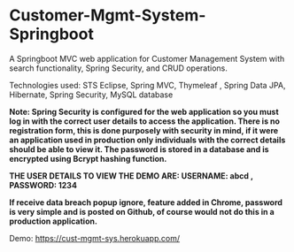 # Customer-Mgmt-System-Springboot

A Springboot MVC web application for Customer Management System with search functionality, Spring Security, and CRUD operations.


Technologies used: STS Eclipse, Spring MVC, Thymeleaf , Spring Data JPA, Hibernate, Spring Security, MySQL database


**Note: Spring Security is configured for the web application so you must log in with the correct user details to access the application. There is no registration form, this is done purposely with security in mind, if it were an application used in production only individuals with the correct details should be able to view it. The password is stored in a database and is encrypted using Bcrypt hashing function.**

**THE USER DETAILS TO VIEW THE DEMO ARE: USERNAME: abcd , PASSWORD: 1234**

**If receive data breach popup ignore, feature added in Chrome, password is very simple and is posted on Github, of course would not do this in a production application.**

Demo: https://cust-mgmt-sys.herokuapp.com/

